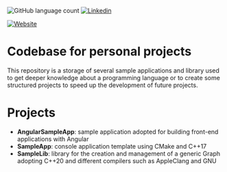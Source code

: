 ![GitHub language count](https://img.shields.io/github/languages/count/carminoplata/codebase?style=plastic)
[![Linkedin](https://img.shields.io/badge/Linkedin-Follow?style=plastic&logo=Linkedin&label=Carmine%20Sacco&color=blue)](https://www.linkedin.com/in/carmine-sacco/)


[![Website](https://img.shields.io/website?up_message=visit%20me&up_color=%2383c8ff&down_message=in%20progress&down_color=grey&url=https%3A%2F%2Fcsacco.eu&style=for-the-badge&label=my%20portfolio&labelColor=%2303477c)](https://csacco.eu)

# Codebase for personal projects
This repository is a storage of several sample applications and library used to get deeper knowledge about a programming language or to create some structured projects to speed up the development of future projects.

# Projects

* **AngularSampleApp**: sample application adopted for building front-end applications with Angular
* **SampleApp**: console application template using CMake and C++17
* **SampleLib**: library for the creation and management of a generic Graph adopting C++20 and different compilers such as AppleClang and GNU
